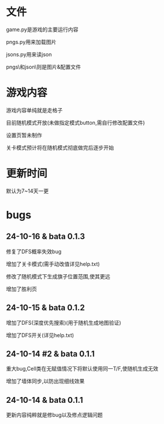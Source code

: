 # 文件
game.py是游戏的主要运行内容

pngs.py用来加载图片

jsons.py用来读json

pngs\和json\则是图片&配置文件

# 游戏内容
游戏内容单纯就是走格子

目前随机模式开放(未做指定模式button,需自行修改配置文件)

设置页暂未制作

关卡模式预计将在随机模式彻底做完后逐步开始

# 更新时间
默认为7~14天一更

# bugs
## 24-10-16 & bata 0.1.3
修复了DFS概率失效bug

增加了关卡模式(需手动改值详见help.txt)

修改了随机模式下生成旗子位置范围,使其更远

增加了胜利页

## 24-10-15 & bata 0.1.2
增加了DFS(深度优先搜索)(用于随机生成地图验证)

增加了DFS开关(详见help.txt)

## 24-10-14 #2 & bata 0.1.1
重大bug,Cell类在无赋值情况下将默认使用同一T/F,使随机生成无效

增加了墙体同步,以防出现细线效果

## 24-10-14 & bata 0.1.1
更新内容纯粹就是修bug以及修点逻辑问题
